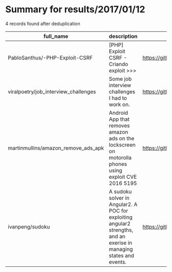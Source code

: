 
# Summary for results/2017/01/12
    
4 records found after deduplication

| full_name | description | html_url | matched_list | matched_count | pushed_at | size | stargazers_count | language | forks_count | vul_ids |
|--------------------------------------|---------------------------------------------------------------------------------------------------------------------|---------------------------------------------------------|----------------|-----------------|---------------------------|--------|--------------------|------------|---------------|-----------|
| PabloSanthus/-PHP-Exploit-CSRF | [PHP] Exploit CSRF - Criando exploit >>> | https://github.com/PabloSanthus/-PHP-Exploit-CSRF | ['exploit'] | 1 | 2017-01-12 03:11:19+00:00 | 5 | 2 | PHP | 0 | [] |
| viralpoetry/job_interview_challenges | Some job interview challenges I had to work on. | https://github.com/viralpoetry/job_interview_challenges | ['exploit'] | 1 | 2017-01-12 13:41:23+00:00 | 2443 | 0 | | 1 | [] |
| martinmullins/amazon_remove_ads_apk | Android App that removes amazon ads on the lockscreen on motorolla phones using exploit CVE 2016 5195 | https://github.com/martinmullins/amazon_remove_ads_apk | ['exploit'] | 1 | 2017-01-12 01:06:36+00:00 | 554 | 6 | Java | 6 | [] |
| ivanpeng/sudoku | A sudoku solver in Angular2. A POC for exploiting angular2 strengths, and an exerise in managing states and events. | https://github.com/ivanpeng/sudoku | ['exploit'] | 1 | 2017-01-12 05:33:09+00:00 | 11 | 0 | TypeScript | 0 | [] |
